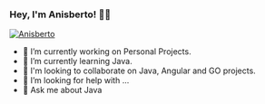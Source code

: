 ### Hey, I'm Anisberto! 👋🏾
<a href="https://github.com/anisberto">
    <img alt="Anisberto" src="https:"https://www.linkedin.com/in/anisberto">
</a>

- 🔭 I’m currently working on Personal Projects.
- 🌱 I’m currently learning Java.
- 👯 I'm looking to collaborate on Java, Angular and GO projects.
- 🤔 I’m looking for help with ...
- 💬 Ask me about Java

